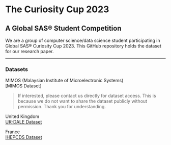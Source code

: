 # The Curiosity Cup 2023

## A Global SAS® Student Competition

We are a group of computer science/data science student participating in Global SAS® Curiosity Cup 2023. This GitHub repository holds the dataset for our research paper.

---

### Datasets

MIMOS (Malaysian Institute of Microelectronic Systems)  
[MIMOS Dataset]
> If interested, please contact us directly for dataset access. This is because we do not want to share the dataset publicly without permission. Thank you for understanding.

United Kingdom  
<a href="https://data.ukedc.rl.ac.uk/browse/edc/efficiency/residential/EnergyConsumption/Domestic/UK-DALE/uk-dale-disaggregated/house_1" target="_blank">UK-DALE Dataset</a>

France  
<a href="http://archive.ics.uci.edu/ml/datasets/Individual+household+electric+power+consumption#" target="_blank">IHEPCDS Dataset</a>
